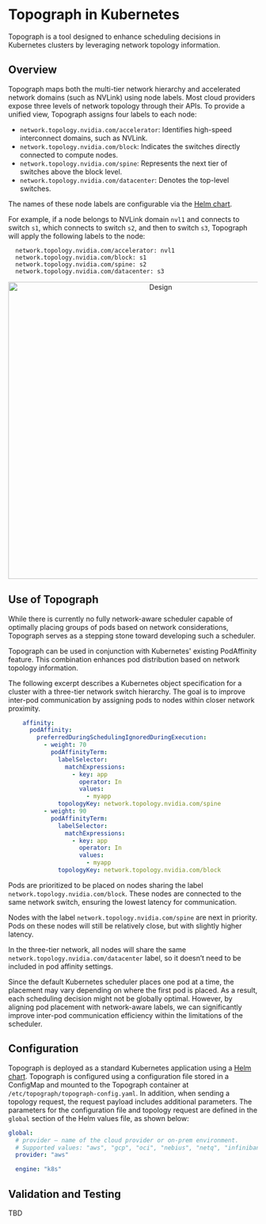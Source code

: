 # Topograph in Kubernetes

Topograph is a tool designed to enhance scheduling decisions in Kubernetes clusters by leveraging network topology information.

## Overview

Topograph maps both the multi-tier network hierarchy and accelerated network domains (such as NVLink) using node labels.
Most cloud providers expose three levels of network topology through their APIs. To provide a unified view, Topograph assigns four labels to each node:
* `network.topology.nvidia.com/accelerator`: Identifies high-speed interconnect domains, such as NVLink.
* `network.topology.nvidia.com/block`: Indicates the switches directly connected to compute nodes.
* `network.topology.nvidia.com/spine`: Represents the next tier of switches above the block level.
* `network.topology.nvidia.com/datacenter`: Denotes the top-level switches.

The names of these node labels are configurable via the [Helm chart](https://github.com/NVIDIA/topograph/tree/main/charts/topograph).

For example, if a node belongs to NVLink domain `nvl1` and connects to switch `s1`, which connects to switch `s2`, and then to switch `s3`, Topograph will apply the following labels to the node:

```
  network.topology.nvidia.com/accelerator: nvl1
  network.topology.nvidia.com/block: s1
  network.topology.nvidia.com/spine: s2
  network.topology.nvidia.com/datacenter: s3
```

<p align="center"><img src="assets/topograph-k8s.png" width="600" alt="Design"></p>

## Use of Topograph

While there is currently no fully network-aware scheduler capable of optimally placing groups of pods based on network considerations, Topograph serves as a stepping stone toward developing such a scheduler.

Topograph can be used in conjunction with Kubernetes' existing PodAffinity feature.
This combination enhances pod distribution based on network topology information.

The following excerpt describes a Kubernetes object specification for a cluster with a three-tier network switch hierarchy. The goal is to improve inter-pod communication by assigning pods to nodes within
closer network proximity.

```yaml
    affinity:
      podAffinity:
        preferredDuringSchedulingIgnoredDuringExecution:
          - weight: 70
            podAffinityTerm:
              labelSelector:
                matchExpressions:
                  - key: app
                    operator: In
                    values:
                      - myapp
              topologyKey: network.topology.nvidia.com/spine
          - weight: 90
            podAffinityTerm:
              labelSelector:
                matchExpressions:
                  - key: app
                    operator: In
                    values:
                      - myapp
              topologyKey: network.topology.nvidia.com/block
```
Pods are prioritized to be placed on nodes sharing the label `network.topology.nvidia.com/block`.
These nodes are connected to the same network switch, ensuring the lowest latency for communication.

Nodes with the label `network.topology.nvidia.com/spine` are next in priority.
Pods on these nodes will still be relatively close, but with slightly higher latency.

In the three-tier network, all nodes will share the same `network.topology.nvidia.com/datacenter` label,
so it doesn’t need to be included in pod affinity settings.

Since the default Kubernetes scheduler places one pod at a time, the placement may vary depending on where
the first pod is placed. As a result, each scheduling decision might not be globally optimal.
However, by aligning pod placement with network-aware labels, we can significantly improve inter-pod
communication efficiency within the limitations of the scheduler.

## Configuration
Topograph is deployed as a standard Kubernetes application using a [Helm chart](https://github.com/NVIDIA/topograph/tree/main/charts/topograph).
Topograph is configured using a configuration file stored in a ConfigMap and mounted to the Topograph container at `/etc/topograph/topograph-config.yaml`.
In addition, when sending a topology request, the request payload includes additional parameters.
The parameters for the configuration file and topology request are defined in the `global` section of the Helm values file, as shown below:

```yaml
global:
  # provider – name of the cloud provider or on-prem environment.
  # Supported values: "aws", "gcp", "oci", "nebius", "netq", "infiniband-k8s".
  provider: "aws"

  engine: "k8s"
```



## Validation and Testing
TBD
